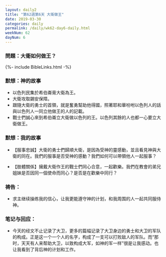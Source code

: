```yaml
---
layout: daily2
title: "第62週第6天 大衛做王"
date: 2019-03-30
categories: daily
permalink: /daily/wk62-day6-daily.html
weekNum: 62
dayNum: 6
---
```


### 問題：大衛如何做王？
 
{%- include BibleLinks.html -%}

### 默想：神的故事 
+ 以色列民集於希伯崙膏大衛為王。  
+ 大衛攻取錫安保障。  
+ 跟隨大衛的勇士的首領，就是奮勇幫助他得國，照著耶和華吩咐以色列人的話與以色列人一同立他做王的人的記載。  
+ 戰士們誠心來到希伯崙立大衛做以色列的王。以色列其餘的人也都一心要立大衛做王。  

### 默想：我的故事
+ 【服事忠誠】大衛的勇士們歸順大衛，是因為受神的靈感動，並且看見神與大衛的同在。我們的服事是否受神的感動？我們如何可以帶領他人一起服事？ 

+ 【肢體關係】擁戴大衛作王的戰士們同心合意，一起歡樂。我們在教會的弟兄姐妹是否因同一個使命而同心？是否是在歡樂中同行？ 

### 祷告：

+ 求主继续操练我的信心，让我更能遵守神的计划，和我周围的人一起共同服侍神。

### 笔记与回应：

+ 今天的经文不止记录了大卫，更多的篇幅记录了大卫身边的勇士和大卫的军队的构成。正是这一个一个人的名字，构成了一支可以打败敌人的军队。而“那时，天天有人来帮助大卫，以致构成大军，如神的军一样”很是让我感动。也让我看到了背后神的计划和工作。
